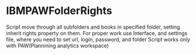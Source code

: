 # IBMPAWFolderRights
Script move through all subfolders and books in specified folder, setting inherit rights property on them.
For proper work use Interface, and settings file, where you need to set url, login, password, and folder
Script works only with PAW(Plannining analytics workspace)
